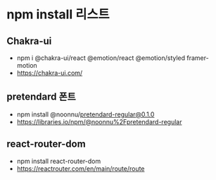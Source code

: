 # npm install 리스트

## Chakra-ui
* npm i @chakra-ui/react @emotion/react @emotion/styled framer-motion
* https://chakra-ui.com/

## pretendard 폰트
* npm install @noonnu/pretendard-regular@0.1.0
* https://libraries.io/npm/@noonnu%2Fpretendard-regular

## react-router-dom 
* npm install react-router-dom 
* https://reactrouter.com/en/main/route/route